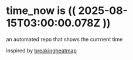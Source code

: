 # time_now is (( 2025-08-15T03:00:00.078Z ))

an automated repo that shows the currnent time

inspired by [breakingheatmap](https://github.com/breakingheatmap/breakingheatmap)